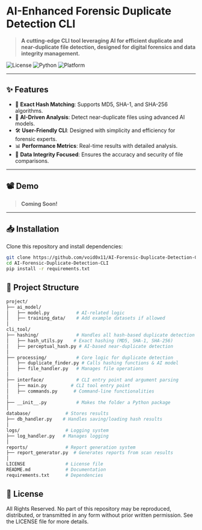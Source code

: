 # **AI-Enhanced Forensic Duplicate Detection CLI**

> **A cutting-edge CLI tool leveraging AI for efficient duplicate and near-duplicate file detection, designed for digital forensics and data integrity management.**

![License](https://img.shields.io/badge/License-All%20Rights%20Reserved-red) 
![Python](https://img.shields.io/badge/Python-3.9%2B-blue) 
![Platform](https://img.shields.io/badge/Platform-Cross--Platform-green)

---

## **✨ Features**
- 🚀 **Exact Hash Matching**: Supports MD5, SHA-1, and SHA-256 algorithms.
- 🤖 **AI-Driven Analysis**: Detect near-duplicate files using advanced AI models.
- 🛠 **User-Friendly CLI**: Designed with simplicity and efficiency for forensic experts.
- 📊 **Performance Metrics**: Real-time results with detailed analysis.
- 🔐 **Data Integrity Focused**: Ensures the accuracy and security of file comparisons.

---

## **📽 Demo**

> **Coming Soon!**

---

## **📥 Installation**

Clone this repository and install dependencies:

```bash
git clone https://github.com/void0x11/AI-Forensic-Duplicate-Detection-CLI
cd AI-Forensic-Duplicate-Detection-CLI
pip install -r requirements.txt
```

## 📂 Project Structure
```bash
project/
├── ai_model/
│   ├── model.py          # AI-related logic
│   ├── training_data/    # Add example datasets if allowed
│
cli_tool/
├── hashing/              # Handles all hash-based duplicate detection
│   ├── hash_utils.py    # Exact hashing (MD5, SHA-1, SHA-256)
│   ├── perceptual_hash.py # AI-based near-duplicate detection
│
├── processing/           # Core logic for duplicate detection
│   ├── duplicate_finder.py # Calls hashing functions & AI model
│   ├── file_handler.py   # Manages file operations
│
├── interface/            # CLI entry point and argument parsing
│   ├── main.py         # CLI tool entry point
│   ├── commands.py      # Command-line functionalities
│
├── __init__.py           # Makes the folder a Python package
│
database/             # Stores results
├── db_handler.py    # Handles saving/loading hash results
│
logs/                 # Logging system
├── log_handler.py   # Manages logging
│
reports/              # Report generation system
├── report_generator.py  # Generates reports from scan results
│
LICENSE               # License file
README.md             # Documentation
requirements.txt      # Dependencies
```

## 📜 License
All Rights Reserved.
No part of this repository may be reproduced, distributed, or transmitted in any form without prior written permission. See the LICENSE file for more details.
